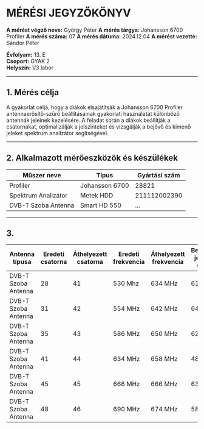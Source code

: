 
# MÉRÉSI JEGYZŐKÖNYV

**A mérést végző neve:** György Péter
**A mérés tárgya:** Johansson 6700 Profiler
**A mérés száma:**  07
**A mérés dátuma:**  2024.12.04
**A mérést vezette:** Sándor Péter  

**Évfolyam:** 13. E  
**Csoport:** GYAK 2  
**Helyszín:**   V3 labor

---

## 1. Mérés célja

A gyakorlat célja, hogy a diákok elsajátítsák a Johansson 6700 Profiler antennaerősítő-szűrő beállításainak gyakorlati használatát különböző antennák jeleinek kezelésére. A feladat során a diákok beállítják a csatornákat, optimalizálják a jelszinteket és vizsgálják a bejövő és kimenő jeleket spektrum analizátor segítségével.

---

## 2. Alkalmazott mérőeszközök és készülékek

| Műszer neve                         | Típus       | Gyártási szám |
| ----------------------------------- | ----------- | ------------- |
| Profiler  |                Johansson 6700              | 28821          |
| Spektrum Analizátor                 | Metek HDD          | 211112002390|
| DVB-T Szoba Antenna                       | Smart HD 550     | ...    |

---

## 3. 


| Antenna típusa    | Eredeti csatorna  | Áthelyezett csatorna | Eredeti frekvencia | Áthelyezett frekvencia | Bemeneti jelszint (dBu) | Kimeneti jelszint (dBu) |
|--------------------------|-------------------|----------------------|--------------------|------------------------|------------------------|------------------------|
| DVB-T Szoba Antenna | 28         | 41            | 530 Mhz            | 634 MHz                |             61          | ~100           |
| DVB-T Szoba Antenna | 31         | 42            | 554 MHz            | 642 MHz                |             64          | ~100           |
| DVB-T Szoba Antenna | 35         | 43            | 586 MHz            | 650 MHz                |             62          | ~100           |
| DVB-T Szoba Antenna | 41         | 44            | 634 MHz            | 658 MHz                |             48          | ~100           |
| DVB-T Szoba Antenna | 45         | 45            | 666 MHz            | 666 MHz                |             63          | ~100           |
| DVB-T Szoba Antenna | 48         | 46            | 690 MHz            | 674 MHz                |             58          | ~100           |
